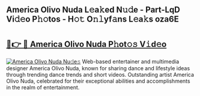 ## America Olivo Nuda L𝚎a𝚔ed N𝚞𝚍e - Part-LqD Vi𝚍𝚎o P𝚑𝚘tos - H𝚘𝚝 O𝚗𝚕yf𝚊ns L𝚎a𝚔s oza6E

# <h2><a href="http://kfdsy6.oniu.top/?m=America+Olivo+Nuda">🔗👉 🔴 America Olivo Nuda P𝚑ot𝚘𝚜 V𝚒d𝚎o</a></h2>

[![America Olivo Nuda Nu𝚍e𝚜](https://i.imgur.com/0qMVB7G.gif)](http://kfdsy6.oniu.top/?m=America+Olivo+Nuda)
Web-based entertainer and multimedia designer America Olivo Nuda, known for sharing dance and lifestyle ideas through trending dance trends and short videos. Outstanding artist America Olivo Nuda, celebrated for their exceptional abilities and accomplishments in the realm of entertainment.  
